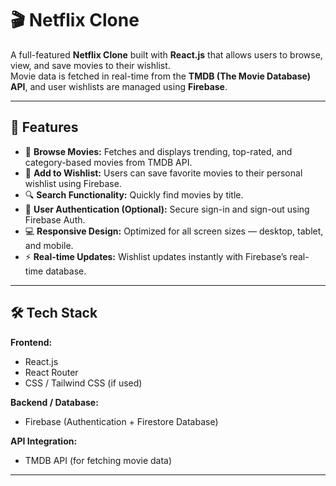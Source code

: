 # 🎬 Netflix Clone

A full-featured **Netflix Clone** built with **React.js** that allows users to browse, view, and save movies to their wishlist.  
Movie data is fetched in real-time from the **TMDB (The Movie Database) API**, and user wishlists are managed using **Firebase**.

---

## 🚀 Features

- 🎥 **Browse Movies:** Fetches and displays trending, top-rated, and category-based movies from TMDB API.  
- 💖 **Add to Wishlist:** Users can save favorite movies to their personal wishlist using Firebase.  
- 🔍 **Search Functionality:** Quickly find movies by title.  
- 🔐 **User Authentication (Optional):** Secure sign-in and sign-out using Firebase Auth.  
- 💻 **Responsive Design:** Optimized for all screen sizes — desktop, tablet, and mobile.  
- ⚡ **Real-time Updates:** Wishlist updates instantly with Firebase’s real-time database.

---

## 🛠️ Tech Stack

**Frontend:**  
- React.js  
- React Router  
- CSS / Tailwind CSS (if used)

**Backend / Database:**  
- Firebase (Authentication + Firestore Database)

**API Integration:**  
- TMDB API (for fetching movie data)

---

